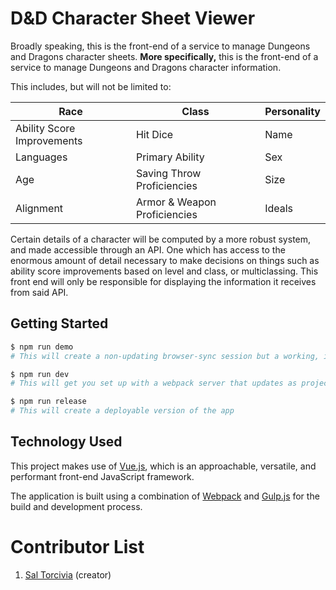 # D&D Character Sheet Viewer

Broadly speaking, this is the front-end of a service to manage Dungeons and Dragons character sheets. **More specifically,** this is the front-end of a service to manage Dungeons and Dragons character information.

This includes, but will not be limited to:

|Race                      |Class                       | Personality|
|--------------------------|----------------------------| -----------|
|Ability Score Improvements|Hit Dice                    | Name       |
|Languages                 |Primary Ability             | Sex        |
|Age                       |Saving Throw Proficiencies  | Size       |
|Alignment                 |Armor & Weapon Proficiencies| Ideals     |

Certain details of a character will be computed by a more robust system, and made accessible through an API. One which has access to the enormous amount of detail necessary to make decisions on things such as ability score improvements based on level and class, or multiclassing. This front end will only be responsible for displaying the information it receives from said API.

## Getting Started
```sh
$ npm run demo
# This will create a non-updating browser-sync session but a working, interactable demo of the app  

$ npm run dev
# This will get you set up with a webpack server that updates as project files are changed  

$ npm run release
# This will create a deployable version of the app
```

## Technology Used
This project makes use of [Vue.js](https://vuejs.org/), which is an approachable, versatile, and performant front-end JavaScript framework.

The application is built using a combination of [Webpack](https://webpack.js.org/) and [Gulp.js](http://gulpjs.com/) for the build and development process.

# Contributor List
1. [Sal Torcivia](http://saltor.nyc) (creator)
